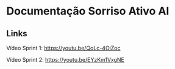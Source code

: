 # Documentação Sorriso Ativo AI

## Links

Vídeo Sprint 1: https://youtu.be/QoLc-4OiZoc

Vídeo Sprint 2: https://youtu.be/EYzKm1VxgNE
